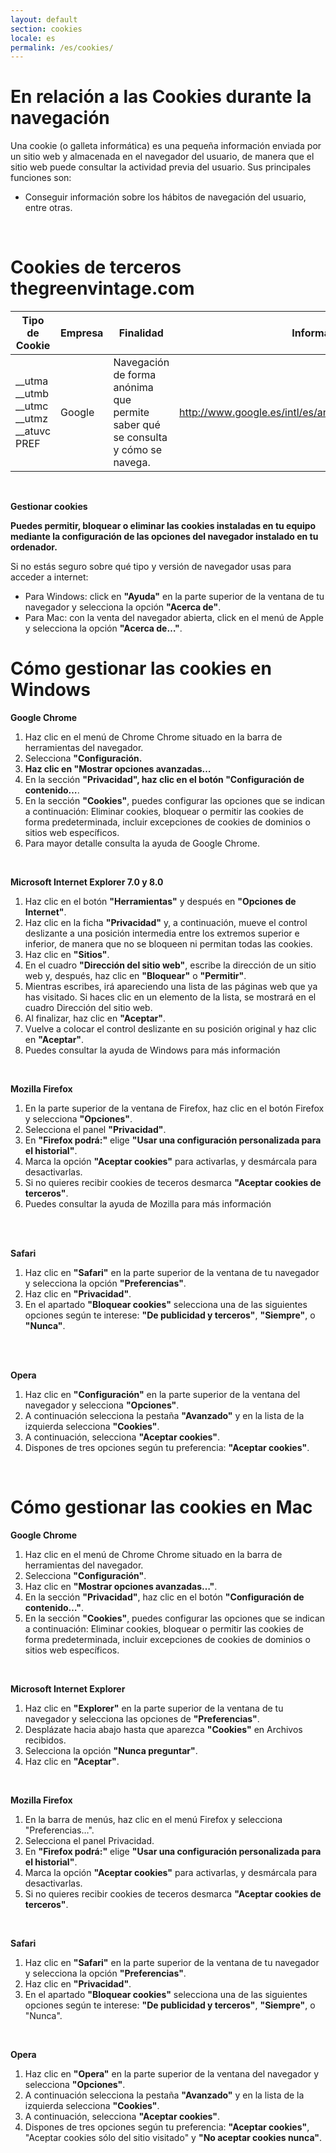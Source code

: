 ```yaml
---
layout: default
section: cookies
locale: es
permalink: /es/cookies/
---
```


<h1>En relación a las Cookies durante la navegación</h1>
<p>Una cookie (o galleta informática) es una pequeña información enviada por un sitio web y almacenada en el navegador del usuario, de manera que el sitio web puede consultar la actividad previa del usuario.
Sus principales funciones son:</p>
<ul>
    <li>Conseguir información sobre los hábitos de navegación del usuario, entre otras.</li>
</ul>
<br>
<h1>Cookies de terceros thegreenvintage.com</h1>
<table class="cookies-table">
    <thead>
        <tr>
            <th>Tipo de Cookie</th>
            <th>Empresa</th>
            <th>Finalidad</th>
            <th>Información</th>
        </tr>
    </thead>
    <tbody>
        <tr>
            <td>
                __utma<br>
                __utmb<br>
                __utmc<br>
                __utmz<br>
                __atuvc<br>
                PREF
            </td>
            <td>Google</td>
            <td>Navegación de forma anónima que permite saber qué se consulta y cómo se navega.</td>
            <td><a href="http://www.google.es/intl/es/analytics/privacyoverview.html" target="_blank">http://www.google.es/intl/es/analytics/privacyoverview.html</a></td>
        </tr>
    </tbody>
</table>
<br>
<p><b>Gestionar cookies</b></p>

<p><b>Puedes permitir, bloquear o eliminar las cookies instaladas en tu equipo mediante la configuración de las opciones del navegador instalado en tu ordenador.</b><br>

</p><p>Si no estás seguro sobre qué tipo y versión de navegador usas para acceder a internet:</p>

<ul>
    <li>Para Windows: click en <b>"Ayuda"</b> en la parte superior de la ventana de tu navegador y selecciona la opción <b>"Acerca de"</b>.</li>
    <li>Para Mac: con la venta del navegador abierta, click en el menú de Apple y selecciona la opción <b>"Acerca de…"</b>.</li>
</ul>

<h1>Cómo gestionar las cookies en Windows</h1>

<p><b>Google Chrome</b><br>
</p><ol>
    <li>Haz clic en el menú de Chrome Chrome situado en la barra de herramientas del navegador.</li>
    <li>Selecciona <b>"Configuración</b><b>.</b></li><b>
    </b><li><b>Haz clic en "Mostrar opciones avanzadas…</b></li>
    <li>En la sección <b>"Privacidad", haz clic en el botón "Configuración de contenido…</b>.</li>
    <li>En la sección <b>"Cookies"</b>, puedes configurar las opciones que se indican a continuación: Eliminar cookies, bloquear o permitir las cookies de forma predeterminada, incluir excepciones de cookies de dominios o sitios web específicos.</li>
    <li>Para mayor detalle consulta la ayuda de Google Chrome.</li>
</ol>

<br>

<p><b>Microsoft Internet Explorer 7.0 y 8.0</b></p>
<ol>
    <li>Haz clic en el botón <b>"Herramientas"</b> y después en <b>"Opciones de Internet"</b>.</li>
    <li>Haz clic en la ficha <b>"Privacidad"</b> y, a continuación, mueve el control deslizante a una posición intermedia entre los extremos superior e inferior, de manera que no se bloqueen ni permitan todas las cookies.</li>
    <li>Haz clic en <b>"Sitios"</b>.</li>
    <li>En el cuadro <b>"Dirección del sitio web"</b>, escribe la dirección de un sitio web y, después, haz clic en <b>"Bloquear"</b> o <b>"Permitir"</b>.</li>
    <li>Mientras escribes, irá apareciendo una lista de las páginas web que ya has visitado. Si haces clic en un elemento de la lista, se mostrará en el cuadro Dirección del sitio web.</li>
    <li>Al finalizar, haz clic en <b>"Aceptar"</b>.</li>
    <li>Vuelve a colocar el control deslizante en su posición original y haz clic en <b>"Aceptar"</b>.</li>
    <li>Puedes consultar la ayuda de Windows para más información</li>
</ol>

<br>

<p><b>Mozilla Firefox</b></p>
<ol>
    <li>En la parte superior de la ventana de Firefox, haz clic en el botón Firefox y selecciona <b>"Opciones"</b>.</li>
    <li>Selecciona el panel <b>"Privacidad"</b>.</li>
    <li>En <b>"Firefox podrá:"</b> elige <b>"Usar una configuración personalizada para el historial"</b>.</li>
    <li>Marca la opción <b>"Aceptar cookies"</b> para activarlas, y desmárcala para desactivarlas.</li>
    <li>Si no quieres recibir cookies de teceros desmarca <b>"Aceptar cookies de terceros"</b>.</li>
    <li>Puedes consultar la ayuda de Mozilla para más información</li>
&nbsp;</ol>

<br>

<p><b>Safari</b></p>
<ol>
    <li>Haz clic en <b>"Safari"</b> en la parte superior de la ventana de tu navegador y selecciona la opción <b>"Preferencias"</b>.</li>
    <li>Haz clic en <b>"Privacidad"</b>.</li>
    <li>En el apartado <b>"Bloquear cookies"</b> selecciona una de las siguientes opciones según te interese: <b>"De publicidad y terceros"</b>, <b>"Siempre"</b>, o <b>"Nunca"</b>.</li>
&nbsp;</ol>

<br>

<p><b>Opera</b></p>
<ol>
    <li>Haz clic en <b>"Configuración"</b> en la parte superior de la ventana del navegador y selecciona <b>"Opciones"</b>.</li>
    <li>A continuación selecciona la pestaña <b>"Avanzado"</b> y en la lista de la izquierda selecciona <b>"Cookies"</b>.</li>
    <li>A continuación, selecciona <b>"Aceptar cookies"</b>.</li>
    <li>Dispones de tres opciones según tu preferencia: <b>"Aceptar cookies"</b>.</li>
</ol>

<br>

<h1>Cómo gestionar las cookies en Mac</h1>

<p><b>Google Chrome</b><br>
</p><ol>
    <li>Haz clic en el menú de Chrome Chrome situado en la barra de herramientas del navegador.</li>
    <li>Selecciona <b>"Configuración"</b>.</li>
    <li>Haz clic en <b>"Mostrar opciones avanzadas…"</b>.</li>
    <li>En la sección <b>"Privacidad"</b>, haz clic en el botón <b>"Configuración de contenido…"</b>.</li>
    <li>En la sección <b>"Cookies"</b>, puedes configurar las opciones que se indican a continuación: Eliminar cookies, bloquear o permitir las cookies de forma predeterminada, incluir excepciones de cookies de dominios o sitios web específicos.</li>
</ol>

<br>

<p><b>Microsoft Internet Explorer</b><br>
</p><ol>
    <li>Haz clic en <b>"Explorer"</b> en la parte superior de la ventana de tu navegador y selecciona las opciones de <b>"Preferencias"</b>.</li>
    <li>Desplázate hacia abajo hasta que aparezca <b>"Cookies"</b> en Archivos recibidos.</li>
    <li>Selecciona la opción <b>"Nunca preguntar"</b>.</li>
    <li>Haz clic en <b>"Aceptar"</b>.</li>
</ol>

<br>

<p><b>Mozilla Firefox</b><br>

</p><ol>
    <li>En la barra de menús, haz clic en el menú Firefox y selecciona "Preferencias…".</li>
    <li>Selecciona el panel Privacidad.</li>
    <li>En <b>"Firefox podrá:"</b> elige <b>"Usar una configuración personalizada para el historial"</b>.</li>
    <li>Marca la opción <b>"Aceptar cookies"</b> para activarlas, y desmárcala para desactivarlas.</li>
    <li>Si no quieres recibir cookies de teceros desmarca <b>"Aceptar cookies de terceros"</b>.</li>
</ol>

<br>

<p><b>Safari</b></p>

<ol>
    <li>Haz clic en <b>"Safari"</b> en la parte superior de la ventana de tu navegador y selecciona la opción <b>"Preferencias"</b>.</li>
    <li>Haz clic en <b>"Privacidad"</b>.</li>
    <li>En el apartado <b>"Bloquear cookies"</b> selecciona una de las siguientes opciones según te interese: <b>"De publicidad y terceros"</b>, <b>"Siempre"</b>, o "Nunca".</li>
</ol>

<br>

<p><b>Opera</b></p>

<ol>
    <li>Haz clic en <b>"Opera"</b> en la parte superior de la ventana del navegador y selecciona <b>"Opciones"</b>.</li>
    <li>A continuación selecciona la pestaña <b>"Avanzado"</b> y en la lista de la izquierda selecciona <b>"Cookies"</b>.</li>
    <li>A continuación, selecciona <b>"Aceptar cookies"</b>.</li>
    <li>Dispones de tres opciones según tu preferencia: <b>"Aceptar cookies"</b>, "Aceptar cookies sólo del sitio visitado" y <b>"No aceptar cookies nunca"</b>.</li>
</ol>
